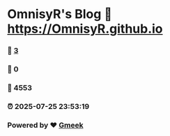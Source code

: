 # OmnisyR's Blog :link: https://OmnisyR.github.io 
### :page_facing_up: [3](https://OmnisyR.github.io/tag.html) 
### :speech_balloon: 0 
### :hibiscus: 4553 
### :alarm_clock: 2025-07-25 23:53:19 
### Powered by :heart: [Gmeek](https://github.com/Meekdai/Gmeek)
